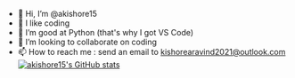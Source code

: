 - 👋 Hi, I’m @akishore15
- 👀 I like coding
- 🌱 I’m good at Python (that's why I got VS Code)
- 💞️ I’m looking to collaborate on coding
- 📫 How to reach me : send an email to kishorearavind2021@outlook.com
[![akishore15's GitHub stats](https://github-readme-stats.vercel.app/api?username=akishore15)](https://github.com/anuraghazra/github-readme-stats)

<!---
akishore15/akishore15 is a ✨ special ✨ repository because its `README.md` (this file) appears on your GitHub profile.
You can click the Preview link to take a look at your changes.
--->
